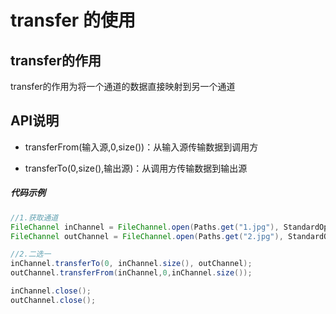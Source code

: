 # transfer 的使用

## transfer的作用

transfer的作用为将一个通道的数据直接映射到另一个通道

## API说明

-   transferFrom(输入源,0,size())：从输入源传输数据到调用方

-   transferTo(0,size(),输出源)：从调用方传输数据到输出源

##### 代码示例

```java
//1.获取通道
FileChannel inChannel = FileChannel.open(Paths.get("1.jpg"), StandardOpenOption.READ);
FileChannel outChannel = FileChannel.open(Paths.get("2.jpg"), StandardOpenOption.WRITE, StandardOpenOption.CREATE);

//2.二选一
inChannel.transferTo(0, inChannel.size(), outChannel);
outChannel.transferFrom(inChannel,0,inChannel.size());

inChannel.close();
outChannel.close();
```